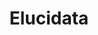 ---
layout: post
title: "Elucidata"
description: "Identity design, branding and more"
thumb_image: "elucidata-branding/hero.png"
tags: [branding]

partials:
  
  - name    : section-image-full-width
    image   : elucidata-branding/hero.png
    alt     : full-width-image

  - name    : section-content
    columns :
        - column      : with-8col
          heading     : About
          description : |
            Elucidata is a Biotech company which enables scientists find drug target. It does so by bringing insights from experiments carried out by scientists at different Labs, academic institutions and pharmaceutical industries. It’s product, Polly<sup>TM</sup> Is one stop solutions for analysing Metabolomic data. They are also planning to foray into other Omics data. Check their website and stay tune for more product updates.
          website     : http://www.elucidata.io
  
  - name    : section-content
    class   : bg_gray    
    nest    :
      parent              : 
        - column          : with-7col
          child           : 
            - column      : with-8col
              subheading  : Objective
              description : 
                To create an identity which works on all the medium namely. Digital and Physical and easily identifiable.
            - column      : with-4col
              description : 

        - column          : with-5col
          child           : 
            - column      : with-6col
              subheading  : Team
              description : | 
                Designer <br> Founder <br> Co-founder <br> Design mentor

            - column      : with-6col
              subheading  : Tools
              description : 
                Figma <br> Illustrator 

            - column      : with-6col
              subheading  : My role
              description : 
                Art Direction <br> Graphic Design

            - column      : with-6col
              subheading  : Duration
              description : 
                2 Weeks
  - name    : section-content
    nest    :
      parent              :
        - column          : with-12col
          child           : 
            - column      : with-3col
              heading     : The challenges we had to solve
              description : 
            - column      : with-9col

        - column          : with-6col
          child           : 
            - column      : with-6col
              subheading  : Existence
              description : 
                Very few people knew about us

            - column      : with-6col
              subheading  : Work clarity
              description : 
                Potential hire did not understand what we do. Same was the case for the clients.

            - column      : with-6col
              subheading  : Trust
              description : 
                Potential hire and clients had issues with trusting what we were doing.

            - column      : with-6col
              subheading  : Naive
              description : 
                We looked like a naive company. Who did not know what we were doing. 
        - column          : with-6col

  - name    : section-content
    class   : bg_gray
    nest    :
      parent          :
        - column      : with-6col
          child       : 
            - column      : with-12col
              heading     : Coming up with the identity
              description :
                We choose to go with the Benzene structure and made a dent into it. Which create “E” for the elucidata. Benzene rings is very known and identifiable compound to the general as well as with the scientist. Benezen depicts the statbility and sharp edges in the figure depicts the cutting edge technology that we are working on. 

        - column          : with-6col
          child           : 
            - column      : with-6col
              image       : elucidata-branding/logo-1.jpg
              alt         : logo ideation image 1
            - column      : with-6col
              image       : elucidata-branding/logo-2.jpg
              alt         : logo ideation image 2
            - column      : with-6col
              image       : elucidata-branding/logo-3.jpg
              alt         : logo ideation image 3
            - column      : with-6col
              image       : elucidata-branding/logo-4.jpg
              alt         : logo ideation image 4
  
  - name    : section-image-full-width
    class   : no-padding
    image   : elucidata-branding/logo-specimen.png
    alt     : logo detailed specifications 

  - name    : section-content
    columns :
        - column      : with-6col
          heading     : Typography
          description : 
            I went through various typefaces on google fonts as I wanted to pick a unique sans-serif typeface for UI of the product and Serif typeface for the content heavy pages. Like Website, Blogs, Letterhead, slides etc. I choose Heebo and Merriweather. Heebo is an optically corrected typeface which is similar to Roboto. You will notice the difference only in use. It gave the product an unique personality and fulfilled all the need of any professional quality typeface. Merriweather on the other hand jelled perfectly with it and looked beautiful at all different sizes.

        - column      : with-12col
          image       : elucidata-branding/type-exploration.png
          alt         : Elucidata typography
  - name    : section-content
    class   : bg_gray
    nest    :
      parent          :
        - column      : with-6col

        - column      : with-6col
          child       : 
            - column      : with-12col
              heading     : Choosing the right color
              description :
                As the company branding had to be depict simplicity, seriousness, cutting edge technology and had to be unique. I went through the various Biotech companies logo and tried to get sense of the color pallete they were using. I observed that they were very few companies which had used purple color( combination of Red-Warm and Blue-colors). Which symbolises energy and creativity.

        - column          : with-12col
          child           : 
            - column      : with-12col
              image       : elucidata-branding/angellist-logos.png
              alt         : angellist logo color exploration
            
            - column      : with-12col
              image       : elucidata-branding/elucidata-brand-colors.png
              alt         : elucidata brand colors
  
  - name    : section-image-full-width
    class   : no-padding
    image   : elucidata-branding/card.png
    alt     : elucidata card

  - name    : section-image-full-width
    class   : no-padding
    image   : elucidata-branding/collaterals.png
    alt     : Elucidata stationary

  - name    : section-image-full-width
    class   : no-padding
    image   : elucidata-branding/card-skewed.png
    alt     : Card skewed

  - name    : section-content
    class   : bg_gray
    nest    :
      parent          :
        - column      : with-6col
          child       : 
            - column      : with-12col
              heading     : How does it look on different platforms?
              description :
                Well, It works perfectly gels with all the platforms.
        - column      : with-6col

        - column          : with-12col
          child           : 
            - column      : with-6col
              image       : elucidata-branding/fb-post-1.png
              alt         : fb post 1
            - column      : with-6col
              image       : elucidata-branding/fb-post-2.png
              alt         : fb post 2

  - name    : section-content
    class   : bg_black
    columns :
        - column      : with-12col
          heading     : Key learnings

        - column      : with-6col
          subheading  : Inclusion
          description : This project helped me understand the value of inclusion from different  stakeholders from the company. Once the logo was almost finalised. We showed to employees and asked their feedback of what they thought about the logo. They liked the designed and mostky there were questions about. Why this color? Why that font? Why this shape etc. At the end they all had their doubts cleared and supported the design.

        - column      : with-6col
          subheading  : Brand strategy
          description : I learnt about brand strategy in the process of designing the logo. My mentor helped me see the bigger picture of, How the logo is going to be used in all sort of different context. We primarily focused on Print and Digital media. In Print we had to create the product sheets, Leaflet, scientific posters, visiting cards and in digital media we had to think of it’s usage in different context. For example, Website, Product, Social Media, Emailers etc.


  - name    : section-image-full-width
    class   : no-padding
    image   : elucidata-branding/job-poster.png
    alt     : job posting


---